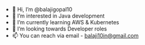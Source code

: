 - 👋 Hi, I’m @balajigopal10
- 👀 I’m interested in Java development
- 🌱 I’m currently learning AWS & Kubernetes
- 💞️ I’m looking towards Developer roles
- 📫 You can reach via email - balaji10in@gmail.com

<!---
balajigopal10/balajigopal10 is a ✨ special ✨ repository because its `README.md` (this file) appears on your GitHub profile.
You can click the Preview link to take a look at your changes.
--->
